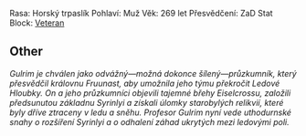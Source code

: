 Rasa: Horský trpaslík
Pohlaví: Muž
Věk: 269 let
Přesvědčení: ZaD
Stat Block: [Veteran](https://5e.tools/bestiary.html#veteran_mm)


## Other

*Gulrim je chválen jako odvážný—možná dokonce šílený—průzkumník, který přesvědčil královnu Fruunast, aby umožnila jeho týmu překročit Ledové Hloubky. On a jeho průzkumníci objevili tajemné břehy Eiselcrossu, založili předsunutou základnu Syrinlyi a získali úlomky starobylých relikvií, které byly dříve ztraceny v ledu a sněhu. Profesor Gulrim nyní vede uthodurnské snahy o rozšíření Syrinlyi a o odhalení záhad ukrytých mezi ledovými poli.*